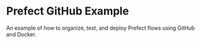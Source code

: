 # Prefect GitHub Example

An example of how to organize, test, and deploy Prefect flows using GitHub and Docker.
